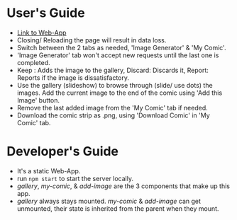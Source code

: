 # User's Guide

- [Link to Web-App](https://crochold.github.io/dashtoon-assignment/)
- Closing/ Reloading the page will result in data loss.
- Switch between the 2 tabs as needed, 'Image Generator' & 'My Comic'.
- 'Image Generator' tab won't accept new requests until the last one is completed.
- Keep : Adds the image to the gallery, Discard: Discards it, Report: Reports if the image is dissatisfactory.
- Use the gallery (slideshow) to browse through (slide/ use dots) the images. Add the current image to the end of the comic using 'Add this Image' button.
- Remove the last added image from the 'My Comic' tab if needed.
- Download the comic strip as .png, using 'Download Comic' in 'My Comic' tab.

# Developer's Guide

- It's a static Web-App.
- run `npm start` to start the server locally.
- _gallery_, _my-comic_, & _add-image_ are the 3 components that make up this app.
- _gallery_ always stays mounted. _my-comic_ & _add-image_ can get unmounted, their state is inherited from the parent when they mount.


